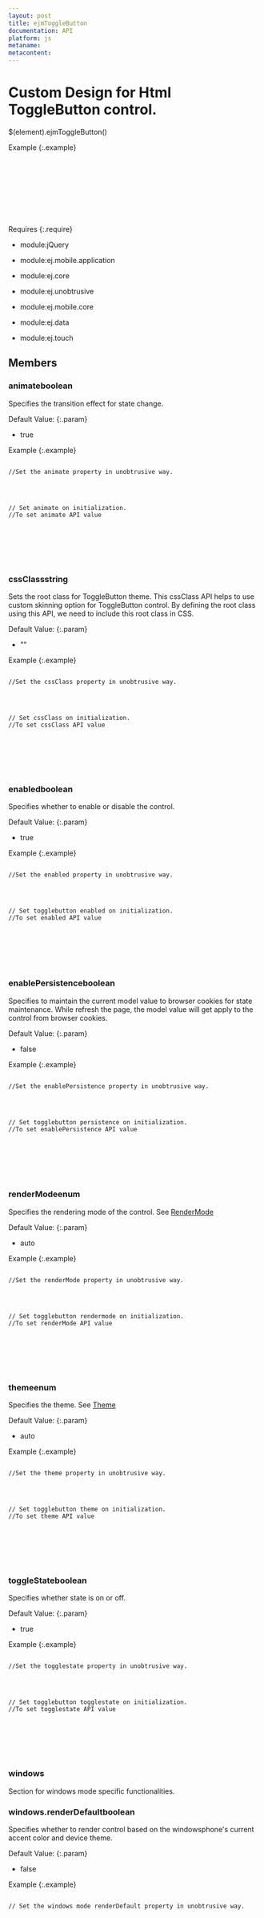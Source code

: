 ```yaml
---
layout: post
title: ejmToggleButton
documentation: API
platform: js
metaname: 
metacontent: 
---
```


# Custom Design for Html ToggleButton control.










$(element).ejmToggleButton<span class="signature">()</span>











Example
{:.example}

<pre class="prettyprint">
<code> 
<div id="togglebutton" ></div>
<script> 
// Create ToggleButton  
$("#togglebutton").ejmToggleButton(); 
</script></code>
</pre>
<pre class="prettyprint">
<code> 
<div id="togglebutton" data-role="ejmtogglebutton"></div>
</code>
</pre>






Requires
{:.require}




* module:jQuery


* module:ej.mobile.application


* module:ej.core


* module:ej.unobtrusive


* module:ej.mobile.core


* module:ej.data


* module:ej.touch




## Members








### animate<span class="type-signature type boolean">boolean</span>








Specifies the transition effect for state change.




Default Value:
{:.param}






* true








Example
{:.example}

<pre class="prettyprint">
<code> 
//Set the animate property in unobtrusive way.
<div id="togglebutton" data-role="ejmtogglebutton" data-ej-animate=true></div>
</code>
</pre>
<pre class="prettyprint">
<code> 
// Set animate on initialization. 
//To set animate API value 
<div id="togglebutton" ></div>
<script>
$("#togglebutton").ejmToggleButton ({ animate:true });  
</script> </code>
</pre>
<pre class="prettyprint">
<code> 
<script>
//Get or set the togglebutton animate, after initialization:
// Get the animate API value.           
$("#togglebutton").ejmToggleButton ("option", "animate");                       
// Set the animate API
$("#togglebutton").ejmToggleButton ("option", "animate", true);            
</script></code>
</pre>






### cssClass<span class="type-signature type string">string</span>








Sets the root class for ToggleButton theme. This cssClass API helps to use custom skinning option for ToggleButton control. By defining the root class using this API, we need to include this root class in CSS.




Default Value:
{:.param}






* ""








Example
{:.example}

<pre class="prettyprint">
<code> 
//Set the cssClass property in unobtrusive way.
<div id="togglebutton" data-role="ejmtogglebutton" data-ej-cssclass="customclass"></div>
</code>
</pre>
<pre class="prettyprint">
<code> 
// Set cssClass on initialization. 
//To set cssClass API value 
<div id="togglebutton" ></div>
<script>
$("#togglebutton").ejmToggleButton ({ cssClass:"customclass" });  
</script> </code>
</pre>
<pre class="prettyprint">
<code> 
<script>
//Get or set the togglebutton cssClass, after initialization:
// Get the cssClass API value.          
$("#togglebutton").ejmToggleButton ("option", "cssClass");                      
// Set the cssClass API
$("#togglebutton").ejmToggleButton ("option", "cssClass", "customclass");            
</script></code>
</pre>






### enabled<span class="type-signature type boolean">boolean</span>








Specifies whether to enable or disable the control.




Default Value:
{:.param}






* true








Example
{:.example}

<pre class="prettyprint">
<code> 
//Set the enabled property in unobtrusive way.
<div id="togglebutton" data-role="ejmtogglebutton" data-ej-enabled=true></div>
</code>
</pre>
<pre class="prettyprint">
<code> 
// Set togglebutton enabled on initialization. 
//To set enabled API value 
<div id="togglebutton" ></div>
<script> 
$("#togglebutton").ejmToggleButton ({ enabled:true  }); 
</script></code>
</pre>
<pre class="prettyprint">
<code> 
<script>
//Get or set the togglebutton enabled, after initialization:
// Get the enabled API value.           
 $("#togglebutton").ejmToggleButton ("option", "enabled");                      
// Set the enabled API
$("#togglebutton").ejmToggleButton ("option", "enabled", true);      
</script></code>
</pre>






### enablePersistence<span class="type-signature type boolean">boolean</span>








Specifies to maintain the current model value to browser cookies for state maintenance. While refresh the page, the model value will get apply to the control from browser cookies.




Default Value:
{:.param}






* false








Example
{:.example}

<pre class="prettyprint">
<code> 
//Set the enablePersistence property in unobtrusive way.
<div id="togglebutton" data-role="ejmtogglebutton" data-ej-enablePersistence=false></div>
</code>
</pre>
<pre class="prettyprint">
<code> 
// Set togglebutton persistence on initialization. 
//To set enablePersistence API value 
<div id="togglebutton" ></div>
<script> 
$("#togglebutton").ejmToggleButton ({ enablePersistence:false  });
</script></code>
</pre>
<pre class="prettyprint">
<code> 
<script>
//Get or set the togglebutton persistence, after initialization:
// Get the enablePersistence API value.         
 $("#togglebutton").ejmToggleButton ("option", "enablePersistence");                    
// Set the enablePersistence API
$("#togglebutton").ejmToggleButton ("option", "enablePersistence", false);  
</script></code>
</pre>






### renderMode<span class="type-signature type enum">enum</span>








Specifies the rendering mode of the control. See <a href="global.html#RenderMode">RenderMode</a>




Default Value:
{:.param}






* auto








Example
{:.example}

<pre class="prettyprint">
<code> 
//Set the renderMode property in unobtrusive way.
<div id="togglebutton" data-role="ejmtogglebutton" data-ej-rendermode="auto"></div>
</code>
</pre>
<pre class="prettyprint">
<code> 
// Set togglebutton rendermode on initialization. 
//To set renderMode API value 
<div id="togglebutton" ></div>
<script>
$(function () {
$("#togglebutton").ejmToggleButton ({ renderMode:ej.mobile.RenderMode.Auto });  
});
</script> </code>
</pre>
<pre class="prettyprint">
<code> 
<script>
//Get or set the togglebutton rendermode, after initialization:
// Get the renderMode API value.                
 $("#togglebutton").ejmToggleButton ("option", "renderMode");                   
// Set the renderMode API
$("#togglebutton").ejmToggleButton ("option", "renderMode", ej.mobile.RenderMode.Auto);    
</script></code>
</pre>






### theme<span class="type-signature type enum">enum</span>








Specifies the theme. See <a href="global.html#Theme">Theme</a>




Default Value:
{:.param}






* auto








Example
{:.example}

<pre class="prettyprint">
<code> 
//Set the theme property in unobtrusive way.
<div id="togglebutton" data-role="ejmtogglebutton" data-ej-theme="auto"></div>
</code>
</pre>
<pre class="prettyprint">
<code> 
// Set togglebutton theme on initialization. 
//To set theme API value 
<div id="togglebutton" ></div>
<script>
$(function () {
$("#togglebutton").ejmToggleButton ({ theme:ej.mobile.Theme.Auto });    
});
</script> </code>
</pre>
<pre class="prettyprint">
<code> 
<script>
//Get or set the togglebutton theme, after initialization:
// Get the theme API value.             
$("#togglebutton").ejmToggleButton ("option", "theme");                 
// Set the theme API
$("#togglebutton").ejmToggleButton ("option", "theme", ej.mobile.Theme.Auto);       
</script></code>
</pre>






### toggleState<span class="type-signature type boolean">boolean</span>








Specifies whether state is on or off.




Default Value:
{:.param}






* true








Example
{:.example}

<pre class="prettyprint">
<code> 
//Set the togglestate property in unobtrusive way.
<div id="togglebutton" data-role="ejmtogglebutton" data-ej-togglestate=true></div>
</code>
</pre>
<pre class="prettyprint">
<code> 
// Set togglebutton togglestate on initialization. 
//To set togglestate API value 
<div id="togglebutton" ></div>
<script>
$("#togglebutton").ejmToggleButton ({ toggleState:true  });     
</script> </code>
</pre>
<pre class="prettyprint">
<code> 
<script>
//Get or set the togglebutton togglestate, after initialization:
// Get the togglestate API value.               
$("#togglebutton").ejmToggleButton ("option", "toggleState");                   
// Set the togglestate API
$("#togglebutton").ejmToggleButton ("option", "toggleState", true);  
</script></code>
</pre>






### windows








Section for windows mode specific functionalities.











### windows.renderDefault<span class="type-signature type boolean">boolean</span>








Specifies whether to render control based on the windowsphone's current accent color and device theme.




Default Value:
{:.param}






* false








Example
{:.example}

<pre class="prettyprint">
<code> 
// Set the windows mode renderDefault property in unobtrusive way.
<div id="togglebutton" data-role="ejmtogglebutton" data-ej-rendermode="windows" data-ej-windows-renderDefault=false></div>
</code>
</pre>
<pre class="prettyprint">
<code> 
<div id="togglebutton" ></div>
<script>
// To set windows mode renderDefault property API value 
$(function () {
$("#togglebutton").ejmToggleButton({ renderMode:ej.mobile.RenderMode.Windows, windows.renderDefault: false});   
});
</script></code>
</pre>
<pre class="prettyprint">
<code><script>
// Get or set the windows mode renderDefault API, after initialization:
// Get the windows mode renderDefault value  
$("#togglebutton").ejmToggleButton("option", "windows.renderDefault");   
// Set the windows mode renderDefault value 
$("#togglebutton").ejmToggleButton("option", "windows.renderDefault", false); 
</script></code>
</pre>




## Methods








### disable<span class="signature">()</span>








To disable the togglebutton.





Example
{:.example}

<pre class="prettyprint">
<code> 
<div id="togglebutton" data-role="ejmtogglebutton"></div>
<script>
$(document).ready(function(){
// Get the instance of toggle button
var toggle = $("#togglebutton").data("ejmToggleButton");
toggle.disable(); // Disables the toggle button
});
</script></code>
</pre>
<pre class="prettyprint">
<code> 
<div id="togglebutton" data-role="ejmtogglebutton"></div>
<script>
$(document).ready(function(){
// Disable togglebutton
$("#togglebutton").ejmToggleButton("disable");  
});
</script></code>
</pre>






### enable<span class="signature">()</span>








To enable the togglebutton.





Example
{:.example}

<pre class="prettyprint">
<code> 
<div id="togglebutton" data-role="ejmtogglebutton" ></div>
<script>
$(document).ready(function(){
// Get the instance of toggle button
var toggle = $("#togglebutton").data("ejmToggleButton");
toggle.enable(); // Enables the toggle button
});
</script></code>
</pre>
<pre class="prettyprint">
<code> 
<div id="togglebutton" data-role="ejmtogglebutton"></div>
<script>
$(document).ready(function(){
// Enable togglebutton
$("#togglebutton").ejmToggleButton("enable");   
});
</script></code>
</pre>




## Events








### change








Event triggers when the state change occurs.

<table class="params">
<thead>
<tr>
<th>Name</th>
<th>Type</th>
<th class="last">Description</th>
</tr>
</thead>
<tbody>
<tr>
<td class="name"><code>argument</code></td>
<td class="type"><span class="param-type">Object</span></td>
<td class="description last">Event parameters from togglebutton.
<table class="params">
<thead>
<tr>
<th>Name</th>
<th>Type</th>
<th class="last">Description</th>
</tr>
</thead>
<tbody>
<tr>
<td class="name"><code>cancel</code></td>
<td class="type"><span class="param-type">boolean</span></td>
<td class="description last">returns true if the event should be cancelled; otherwise, false.</td>
</tr>
<tr>
<td class="name"><code>type</code></td>
<td class="type"><span class="param-type">string</span></td>
<td class="description last">returns the name of the event.</td>
</tr>
<tr>
<td class="name"><code>model</code></td>
<td class="type"><span class="param-type">Object</span></td>
<td class="description last">returns the model value of the control.</td>
</tr>
<tr>
<td class="name"><code>state</code></td>
<td class="type"><span class="param-type">boolean</span></td>
<td class="description last">returns the current state of the control.</td>
</tr>
</tbody>
</table>
</td>
</tr>
</tbody>
</table>




Example
{:.example}

<pre class="prettyprint">
<code> 
<div id="togglebutton" data-role="ejmtogglebutton" data-ej-change="onChange"></div>
<script> 
// Change event for toggleButton 
function onChange(args){ //handle the event
}
</script></code>
</pre>
<pre class="prettyprint">
<code> 
//change event for toggleButton
<div id="togglebutton"></div>
<script>
$("#togglebutton").ejmToggleButton({
change: function (args) { //handle the event
}
});  
</script></code>
</pre>






### touchEnd








Event triggers when touch end happens on the control.

<table class="params">
<thead>
<tr>
<th>Name</th>
<th>Type</th>
<th class="last">Description</th>
</tr>
</thead>
<tbody>
<tr>
<td class="name"><code>argument</code></td>
<td class="type"><span class="param-type">Object</span></td>
<td class="description last">Event parameters from togglebutton.
<table class="params">
<thead>
<tr>
<th>Name</th>
<th>Type</th>
<th class="last">Description</th>
</tr>
</thead>
<tbody>
<tr>
<td class="name"><code>cancel</code></td>
<td class="type"><span class="param-type">boolean</span></td>
<td class="description last">returns true if the event should be cancelled; otherwise, false.</td>
</tr>
<tr>
<td class="name"><code>type</code></td>
<td class="type"><span class="param-type">string</span></td>
<td class="description last">returns the name of the event.</td>
</tr>
<tr>
<td class="name"><code>model</code></td>
<td class="type"><span class="param-type">Object</span></td>
<td class="description last">returns the model value of the control.</td>
</tr>
<tr>
<td class="name"><code>state</code></td>
<td class="type"><span class="param-type">boolean</span></td>
<td class="description last">returns the current state of the control.</td>
</tr>
</tbody>
</table>
</td>
</tr>
</tbody>
</table>




Example
{:.example}

<pre class="prettyprint">
<code> 
<div id="togglebutton" data-role="ejmtogglebutton" data-ej-touchEnd="onTouchEnd"></div>
<script> 
// touchEnd event for ToggleButton  
function onTouchEnd(args){ //handle the event
}
</script></code>
</pre>
<pre class="prettyprint">
<code> 
//touchEnd event for ToggleButton
<div id="togglebutton"></div>
<script>
$("#togglebutton").ejmToggleButton({
touchEnd: function (args) { //handle the event
}
}); 
</script>                  </code>
</pre>






### touchStart








Event triggers when touch start happens on the control.

<table class="params">
<thead>
<tr>
<th>Name</th>
<th>Type</th>
<th class="last">Description</th>
</tr>
</thead>
<tbody>
<tr>
<td class="name"><code>argument</code></td>
<td class="type"><span class="param-type">Object</span></td>
<td class="description last">Event parameters from togglebutton.
<table class="params">
<thead>
<tr>
<th>Name</th>
<th>Type</th>
<th class="last">Description</th>
</tr>
</thead>
<tbody>
<tr>
<td class="name"><code>cancel</code></td>
<td class="type"><span class="param-type">boolean</span></td>
<td class="description last">returns true if the event should be cancelled; otherwise, false.</td>
</tr>
<tr>
<td class="name"><code>type</code></td>
<td class="type"><span class="param-type">string</span></td>
<td class="description last">returns the name of the event.</td>
</tr>
<tr>
<td class="name"><code>model</code></td>
<td class="type"><span class="param-type">Object</span></td>
<td class="description last">returns the model value of the control.</td>
</tr>
<tr>
<td class="name"><code>state</code></td>
<td class="type"><span class="param-type">boolean</span></td>
<td class="description last">returns the current state of the control.</td>
</tr>
</tbody>
</table>
</td>
</tr>
</tbody>
</table>




Example
{:.example}

<pre class="prettyprint">
<code> 
<div id="togglebutton" data-role="ejmtogglebutton" data-ej-touchstart="onTouchStart"></div>
<script> 
// touchStart event to be triggered
function onTouchStart(args){ //handle the event
}
</script></code>
</pre>
<pre class="prettyprint">
<code> 
<div id="togglebutton"></div>
<script> 
//touchStart event to be triggered
$("#togglebutton").ejmToggleButton({
touchStart: function (args) { //handle the event 
}
});  
</script> </code>
</pre>



